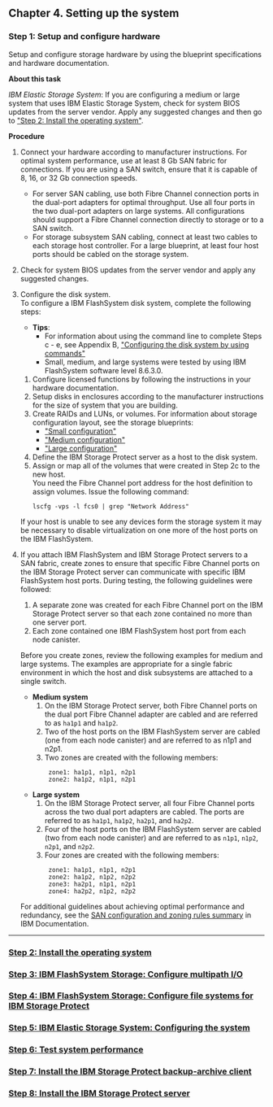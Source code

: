 ## Chapter 4. Setting up the system

### Step 1: Setup and configure hardware

Setup and configure storage hardware by using the blueprint specifications and hardware documentation.

**About this task**

_IBM Elastic Storage System_: If you are configuring a medium or large system that uses IBM Elastic Storage System, check for system BIOS updates from the server vendor. Apply any suggested changes and then go to ["Step 2: Install the operating system"](4.2-step-2-install-the-operating-system.md).

**Procedure**

1. Connect your hardware according to manufacturer instructions. For optimal system performance, use at least 8 Gb SAN fabric for connections. If you are using a SAN switch, ensure that it is capable of 8, 16, or 32 Gb connection speeds.
   * For server SAN cabling, use both Fibre Channel connection ports in the dual-port adapters for optimal throughput. Use all four ports in the two dual-port adapters on large systems. All configurations should support a Fibre Channel connection directly to storage or to a SAN switch.
   * For storage subsystem SAN cabling, connect at least two cables to each storage host controller. For a large blueprint, at least four host ports should be cabled on the storage system.
1. Check for system BIOS updates from the server vendor and apply any suggested changes.
1. Configure the disk system.  </br>To configure a IBM FlashSystem disk system, complete the following steps:
   * **Tips**:
     * For information about using the command line to complete Steps c - e, see Appendix B, ["Configuring the disk system by using commands"](appendix-b-configuring-the-disk-system-by-using-commands.md)
     * Small, medium, and large systems were tested by using IBM FlashSystem software level 8.6.3.0.
   1. Configure licensed functions by following the instructions in your hardware documentation.
   1. Setup disks in enclosures according to the manufacturer instructions for the size of system that you are building.
   1. Create RAIDs and LUNs, or volumes. For information about storage configuration layout, see the storage blueprints:
      - ["Small configuration"](3.1-small-configuration.md)
      - ["Medium configuration"](3.2-medium-configuration.md)
      - ["Large configuration"](3.3-large-configuration.md)
   1. Define the IBM Storage Protect server as a host to the disk system.
   1. Assign or map all of the volumes that were created in Step 2c to the new host. </br>
      You need the Fibre Channel port address for the host definition to assign volumes. Issue the following command:
      ```
      lscfg -vps -l fcs0 | grep "Network Address"
      ```
      
   If your host is unable to see any devices form the storage system it may be necessary to disable virtualization on one more of the host ports on the IBM FlashSystem.
1. If you attach IBM FlashSystem and IBM Storage Protect servers to a SAN fabric, create zones to ensure that specific Fibre Channel ports on the IBM Storage Protect server can communicate with specific IBM FlashSystem host ports. During testing, the following guidelines were followed:
   1. A separate zone was created for each Fibre Channel port on the IBM Storage Protect server so that each zone contained no more than one server port.
   1. Each zone contained one IBM FlashSystem host port from each node canister. 
    
   Before you create zones, review the following examples for medium and large systems. The examples are appropriate for a single fabric environment in which the host and disk subsystems are attached to a single switch.
    
   * **Medium system**
     1. On the IBM Storage Protect server, both Fibre Channel ports on the dual port Fibre Channel adapter are cabled and are referred to as `ha1p1` and `ha1p2`.
     1. Two of the host ports on the IBM FlashSystem server are cabled (one from each node canister) and are referred to as n1p1 and n2p1.
     1. Two zones are created with the following members:
        ```
         zone1: ha1p1, n1p1, n2p1
         zone2: ha1p2, n1p1, n2p1
        ```
   * **Large system**
     1. On the IBM Storage Protect server, all four Fibre Channel ports across the two dual port adapters are cabled. The ports are referred to as `ha1p1`, `ha1p2`, `ha2p1`, and `ha2p2`.
     1. Four of the host ports on the IBM FlashSystem server are cabled (two from each node canister) and are referred to as `n1p1`, `n1p2`, `n2p1`, and `n2p2`.
     1. Four zones are created with the following members:
        ```
         zone1: ha1p1, n1p1, n2p1
         zone2: ha1p2, n1p2, n2p2
         zone3: ha2p1, n1p1, n2p1
         zone4: ha2p2, n1p2, n2p2
        ```

   For additional guidelines about achieving optimal performance and redundancy, see the [SAN configuration and zoning rules summary](http://www.ibm.com/support/knowledgecenter/STHGUJ_8.1.3/com.ibm.storwize.tb5.813.doc/svc_configrulessummary_02171530.html) in IBM Documentation.

---

### [Step 2: Install the operating system](4.2-step-2-install-the-operating-system.md)
### [Step 3: IBM FlashSystem Storage: Configure multipath I/O](4.3-step-3-ibm-flashsystem-storage-configure-multipath-io.md)
### [Step 4: IBM FlashSystem Storage: Configure file systems for IBM Storage Protect](4.4-step-4-ibm-flashsystem-storage-configure-file-systems-for-ibm-storage-protect.md)
### [Step 5: IBM Elastic Storage System: Configuring the system](4.5-step-5-ibm-elastic-storage-system-configuring-the-system.md)
### [Step 6: Test system performance](4.6-step-6-test-system-performance.md)
### [Step 7: Install the IBM Storage Protect backup-archive client](4.7-step-7-install-the-ibm-storage-protect-backup-archive-client.md)
### [Step 8: Install the IBM Storage Protect server](4.8-step-8-install-the-ibm-storage-protect-server.md)

